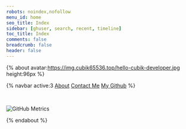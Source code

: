 ```yaml
---
robots: noindex,nofollow
menu_id: home
seo_title: Index
sidebar: [ghuser, search, recent, timeline]
toc_title: Index
comments: false
breadcrumb: false
header: false
---
```


{% about avatar:https://img.cubik65536.top/hello-cubik-developer.jpg height:96px %}

{% navbar active:3 [About](/en/) [Contact&nbsp;Me](/en/contact-me/) [My&nbsp;Github](/en/my-github/) %}

<br />

![GitHub Metrics](https://img.cubik65536.top/github-cubik65536-metrics.svg)

{% endabout %}
